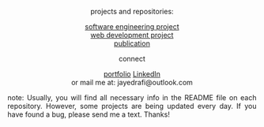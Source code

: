 <div align="center">
<p>projects and repositories:</p>
<p><a href="https://jayedrafiprojects.github.io/portfolio/project/pswe.html">software engineering project</a>
<br/>
  <a href="https://jayedrafiprojects.github.io/portfolio/project/pweb.html">web development project</a>
<br/>
  <a href="https://jayedrafiprojects.github.io/portfolio/pub/publication.html">publication</a>
<br/>
<p>connect</p>
<p><a href="https://jayedrafiprojects.github.io/portfolio/">portfolio</a>  <a href="https://www.linkedin.com/in/jayed-rafi/">LinkedIn</a></br>
or mail me at: jayedrafi@outlook.com</p>
<div>
<p align="justify">note: Usually, you will find all necessary info in the README file on each repository. However, some projects are being updated every day. If you have found a bug, please send me a text. Thanks!</p>
